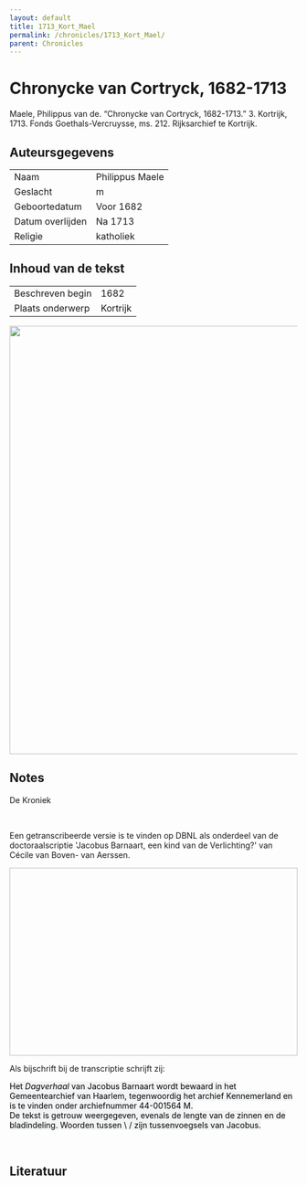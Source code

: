```yaml
---
layout: default
title: 1713_Kort_Mael
permalink: /chronicles/1713_Kort_Mael/
parent: Chronicles
--- 
```



# Chronycke van Cortryck, 1682-1713 

Maele, Philippus van de. “Chronycke van Cortryck, 1682-1713.” 3. Kortrijk, 1713. Fonds Goethals-Vercruysse, ms. 212. Rijksarchief te Kortrijk. 

## Auteursgegevens 

| | | 
| --------------- | --------------- | 
| Naam | Philippus Maele | 
| Geslacht | m | 
 | Geboortedatum | Voor 1682 | 
| Datum overlijden | Na 1713 | 
| Religie | katholiek | 

## Inhoud van de tekst 

| | | 
| --------------- | --------------- | 
| Beschreven begin | 1682 | 
| Plaats onderwerp | Kortrijk | 

[<img src="..\..\barplots_chronicles\1713_Kort_Mael.jpg" width="750"/>](..\..\barplots_chronicles\1713_Kort_Mael.jpg) 

## Notes 

<div data-schema-version="8"><p>De Kroniek</p>
<p>&nbsp;</p>
<p>Een getranscribeerde versie is te vinden op DBNL als onderdeel van de doctoraalscriptie 'Jacobus Barnaart, een kind van de Verlichting?' van Cécile van Boven- van Aerssen.</p>
<p><img alt="" data-attachment-key="XMKBAG3I" width="606" height="329"></p>
<p>Als bijschrift bij de transcriptie schrijft zij:</p>
<p><span style="color: #000000"><span style="background-color: #f3f4f5">Het&nbsp;</span></span><em><span style="color: #000000"><span style="background-color: #f3f4f5">Dagverhaal</span></span></em><span style="color: #000000"><span style="background-color: #f3f4f5">&nbsp;van Jacobus Barnaart wordt bewaard in het Gemeentearchief van Haarlem, tegenwoordig het archief Kennemerland en is te vinden onder archiefnummer 44-001564 M.<br>De tekst is getrouw weergegeven, evenals de lengte van de zinnen en de bladindeling. Woorden tussen \ / zijn tussenvoegsels van Jacobus.</span></span></p>
<p>&nbsp;</p>
</div> 

## Literatuur 

